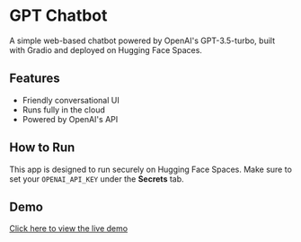 # GPT Chatbot

A simple web-based chatbot powered by OpenAI's GPT-3.5-turbo, built with Gradio and deployed on Hugging Face Spaces.

## Features
- Friendly conversational UI
- Runs fully in the cloud
- Powered by OpenAI's API

## How to Run
This app is designed to run securely on Hugging Face Spaces. Make sure to set your `OPENAI_API_KEY` under the **Secrets** tab.

## Demo
[Click here to view the live demo](https://huggingface.co/spaces/jonowrenn/gpt-chatbot)
